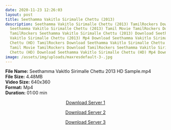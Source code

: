 ```yaml
---
date: 2020-11-23 12:26:03
layout: post
title: Seethamma Vakitlo Sirimalle Chettu (2013)
description: Seethamma Vakitlo Sirimalle Chettu (2013) TamilRockers Download
  Seethamma Vakitlo Sirimalle Chettu (2013) Tamil Movie TamilRockers Download
  TamilRockers Seethamma Vakitlo Sirimalle Chettu (2013) Download Seethamma
  Vakitlo Sirimalle Chettu (2013) Mp4 Download Seethamma Vakitlo Sirimalle
  Chettu (HD) TamilRockers Download Seethamma Vakitlo Sirimalle Chettu (HD)
  Tamil Movie TamilRockers Download TamilRockers Seethamma Vakitlo Sirimalle
  Chettu (HD) Download Seethamma Vakitlo Sirimalle Chettu (HD) Mp4 Download
image: /assets/img/uploads/maxresdefault-3-.jpg
---
```

<!--StartFragment-->

**File Name:** Seethamma Vakitlo Sirimalle Chettu 2013 HD Sample.mp4\
**File Size:** 4.48MB\
**Video Size:** 640x360\
**Format:** Mp4\
**Duration:** 01:00 min

<!--EndFragment-->

<center>

<a href="http://s26.uptofiles.net//files/Tamil%20HD%20Mobile%20Movies/Seethamma%20Vakitlo%20Sirimalle%20Chettu%20(2013)/Seethamma%20Vakitlo%20Sirimalle%20Chettu%20(HD)/Seethamma%20Vakitlo%20Sirimalle%20Chettu%20(Tamil)/Seethamma%20Vakitlo%20Sirimalle%20Chettu%20(640x360)/Seethamma%20Vakitlo%20Sirimalle%20Chettu%202013%20HD%20Sample.mp4" class="myButton">Download Server 1</a>

<a href="http://s26.uptofiles.net//files/Tamil%20HD%20Mobile%20Movies/Seethamma%20Vakitlo%20Sirimalle%20Chettu%20(2013)/Seethamma%20Vakitlo%20Sirimalle%20Chettu%20(HD)/Seethamma%20Vakitlo%20Sirimalle%20Chettu%20(Tamil)/Seethamma%20Vakitlo%20Sirimalle%20Chettu%20(640x360)/Seethamma%20Vakitlo%20Sirimalle%20Chettu%202013%20HD%20Sample.mp4" class="myButton">Download Server 2</a>

<a href="http://s26.uptofiles.net//files/Tamil%20HD%20Mobile%20Movies/Seethamma%20Vakitlo%20Sirimalle%20Chettu%20(2013)/Seethamma%20Vakitlo%20Sirimalle%20Chettu%20(HD)/Seethamma%20Vakitlo%20Sirimalle%20Chettu%20(Tamil)/Seethamma%20Vakitlo%20Sirimalle%20Chettu%20(640x360)/Seethamma%20Vakitlo%20Sirimalle%20Chettu%202013%20HD%20Sample.mp4" class="myButton">Download Server 3</a>

</center>